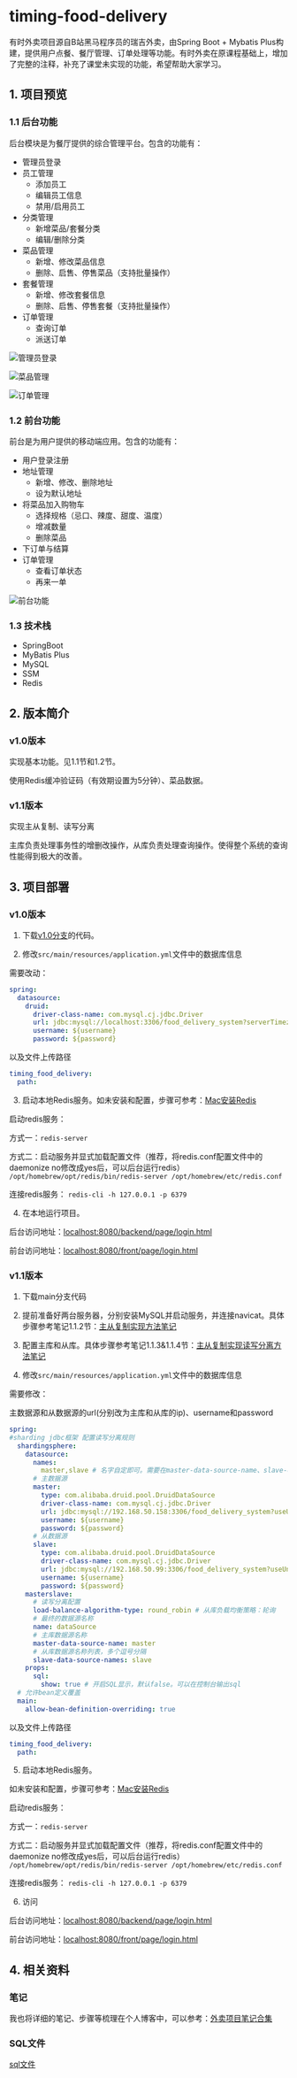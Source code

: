 # timing-food-delivery
有时外卖项目源自B站黑马程序员的瑞吉外卖，由Spring Boot + Mybatis Plus构建，提供用户点餐、餐厅管理、订单处理等功能。有时外卖在原课程基础上，增加了完整的注释，补充了课堂未实现的功能，希望帮助大家学习。

## 1. 项目预览

### 1.1 后台功能

后台模块是为餐厅提供的综合管理平台。包含的功能有：

- 管理员登录
- 员工管理
    - 添加员工
    - 编辑员工信息
    - 禁用/启用员工
- 分类管理
    - 新增菜品/套餐分类
    - 编辑/删除分类
- 菜品管理
    - 新增、修改菜品信息
    - 删除、启售、停售菜品（支持批量操作）
- 套餐管理
    - 新增、修改套餐信息
    - 删除、启售、停售套餐（支持批量操作）
- 订单管理
    - 查询订单
    - 派送订单

![管理员登录](https://github.com/kathy-kx/timing-food-delivery/blob/main/resources/1.png)

![菜品管理](https://github.com/kathy-kx/timing-food-delivery/blob/main/resources/2.png)

![订单管理](https://github.com/kathy-kx/timing-food-delivery/blob/main/resources/3.png)

### 1.2 前台功能

前台是为用户提供的移动端应用。包含的功能有：

- 用户登录注册
- 地址管理
    - 新增、修改、删除地址
    - 设为默认地址
- 将菜品加入购物车
    - 选择规格（忌口、辣度、甜度、温度）
    - 增减数量
    - 删除菜品
- 下订单与结算
- 订单管理
    - 查看订单状态
    - 再来一单

![前台功能](https://github.com/kathy-kx/timing-food-delivery/blob/main/resources/4.png)

### 1.3 技术栈

- SpringBoot
- MyBatis Plus
- MySQL
- SSM
- Redis


## 2. 版本简介

### v1.0版本

实现基本功能。见1.1节和1.2节。

使用Redis缓冲验证码（有效期设置为5分钟）、菜品数据。

### v1.1版本

实现主从复制、读写分离

主库负责处理事务性的增删改操作，从库负责处理查询操作。使得整个系统的查询性能得到极大的改善。


## 3. 项目部署

### **v1.0版本**

1. 下载[v1.0分支](https://github.com/kathy-kx/timing-food-delivery/tree/v1.0)的代码。

2. 修改`src/main/resources/application.yml`文件中的数据库信息

需要改动：

```yaml
spring:
  datasource:
    druid:
      driver-class-name: com.mysql.cj.jdbc.Driver
      url: jdbc:mysql://localhost:3306/food_delivery_system?serverTimezone=Asia/Shanghai&useUnicode=true&characterEncoding=utf-8&zeroDateTimeBehavior=convertToNull&useSSL=false&allowPublicKeyRetrieval=true
      username: ${username}
      password: ${password}
```

以及文件上传路径

```yaml
timing_food_delivery:
  path: 
```

3. 启动本地Redis服务。如未安装和配置，步骤可参考：[Mac安装Redis](https://blog.csdn.net/realize_dream/article/details/106227622)

启动redis服务：

方式一：`redis-server`

方式二：启动服务并显式加载配置文件（推荐，将redis.conf配置文件中的daemonize no修改成yes后，可以后台运行redis）
    `/opt/homebrew/opt/redis/bin/redis-server /opt/homebrew/etc/redis.conf`

连接redis服务： `redis-cli -h 127.0.0.1 -p 6379`

4. 在本地运行项目。

后台访问地址：[localhost:8080/backend/page/login.html](http://localhost:8080/backend/page/login.html)

前台访问地址：[localhost:8080/front/page/login.html](http://localhost:8080/front/page/login.html)

### **v1.1版本**

1. 下载main分支代码
   
2. 提前准备好两台服务器，分别安装MySQL并启动服务，并连接navicat。具体步骤参考笔记1.1.2节：[主从复制实现方法笔记](https://kathy-kx.github.io/2023/11/18/%E7%91%9E%E5%90%89%E5%A4%96%E5%8D%96%E4%BC%98%E5%8C%9602-%E4%B8%BB%E4%BB%8E%E5%A4%8D%E5%88%B6-Nginx/)

3. 配置主库和从库。具体步骤参考笔记1.1.3&1.1.4节：[主从复制实现读写分离方法笔记](https://kathy-kx.github.io/2023/11/18/%E7%91%9E%E5%90%89%E5%A4%96%E5%8D%96%E4%BC%98%E5%8C%9602-%E4%B8%BB%E4%BB%8E%E5%88%86%E7%A6%BB-Nginx/)

4. 修改`src/main/resources/application.yml`文件中的数据库信息

需要修改：

主数据源和从数据源的url(分别改为主库和从库的ip)、username和password

```yaml
spring:
#sharding jdbc框架 配置读写分离规则
  shardingsphere:
    datasource:
      names:
        master,slave # 名字自定即可。需要在master-data-source-name、slave-data-source-names中对应上
      # 主数据源
      master:
        type: com.alibaba.druid.pool.DruidDataSource
        driver-class-name: com.mysql.cj.jdbc.Driver
        url: jdbc:mysql://192.168.50.158:3306/food_delivery_system?useUnicode=true&characterEncoding=UTF-8&useSSL=false&serverTimezone=Asia/Shanghai
        username: ${username}
        password: ${password}
      # 从数据源
      slave:
        type: com.alibaba.druid.pool.DruidDataSource
        driver-class-name: com.mysql.cj.jdbc.Driver
        url: jdbc:mysql://192.168.50.99:3306/food_delivery_system?useUnicode=true&characterEncoding=UTF-8&useSSL=false&serverTimezone=Asia/Shanghai
        username: ${username}
        password: ${password}
    masterslave:
      # 读写分离配置
      load-balance-algorithm-type: round_robin # 从库负载均衡策略：轮询
      # 最终的数据源名称
      name: dataSource
      # 主库数据源名称
      master-data-source-name: master
      # 从库数据源名称列表，多个逗号分隔
      slave-data-source-names: slave
    props:
      sql:
        show: true # 开启SQL显示，默认false。可以在控制台输出sql
  # 允许bean定义覆盖
  main:
    allow-bean-definition-overriding: true
```

以及文件上传路径

```yaml
timing_food_delivery:
  path: 
```

5. 启动本地Redis服务。

如未安装和配置，步骤可参考：[Mac安装Redis](https://blog.csdn.net/realize_dream/article/details/106227622)

启动redis服务：

方式一：`redis-server`

方式二：启动服务并显式加载配置文件（推荐，将redis.conf配置文件中的daemonize no修改成yes后，可以后台运行redis）
`/opt/homebrew/opt/redis/bin/redis-server /opt/homebrew/etc/redis.conf`

连接redis服务： `redis-cli -h 127.0.0.1 -p 6379`

6. 访问

后台访问地址：[localhost:8080/backend/page/login.html](http://localhost:8080/backend/page/login.html)

前台访问地址：[localhost:8080/front/page/login.html](http://localhost:8080/front/page/login.html)


## 4. 相关资料

### 笔记

我也将详细的笔记、步骤等梳理在个人博客中，可以参考：[外卖项目笔记合集](https://kathy-kx.github.io/categories/Food-Delivery-System/)

### SQL文件

[sql文件](https://github.com/kathy-kx/timing-food-delivery/blob/main/resources/food_delivery_system.sql)
